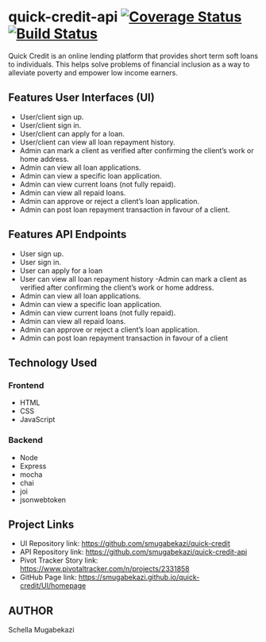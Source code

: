 

# quick-credit-api [![Coverage Status](https://coveralls.io/repos/github/smugabekazi/quick-credit-api/badge.svg?branch=develop)](https://coveralls.io/github/smugabekazi/quick-credit-api?branch=develop) [![Build Status](https://travis-ci.org/smugabekazi/quick-credit-api.svg?branch=develop)](https://travis-ci.org/smugabekazi/quick-credit-api)

Quick Credit is an online lending platform that provides short term soft loans to individuals. This helps solve problems of financial inclusion as a way to alleviate poverty and empower low income earners.

## Features User Interfaces (UI)

- User/client sign up. 
- User/client sign in. 
- User/client can apply for a loan. 
- User/client can view all loan repayment history. 
- Admin can mark a client as verified after confirming the client’s work or home  address. 
- Admin can view all loan applications. 
- Admin can view a specific loan application. 
- Admin can view current loans (not fully repaid). 
- Admin can view all repaid loans. 
- Admin can approve or reject a client’s loan application. 
- Admin can post loan repayment transaction in favour of a client.

## Features API Endpoints
- User sign up.
- User sign in.
- User can apply for a loan
- User can view all loan repayment history
-Admin can mark a client as verified after confirming the client’s work or home
address.
- Admin can view all loan applications.
- Admin can view a specific loan application.
- Admin can view current loans (not fully repaid).
- Admin can view all repaid loans.
- Admin can approve or reject a client’s loan application.
- Admin can post loan repayment transaction in favour of a client
## Technology Used
### Frontend
- HTML
- CSS
- JavaScript
### Backend
- Node
- Express
- mocha
- chai
- joi
- jsonwebtoken
## Project Links
- UI Repository link: https://github.com/smugabekazi/quick-credit 
- API Repository link: https://github.com/smugabekazi/quick-credit-api
- Pivot Tracker Story link: https://www.pivotaltracker.com/n/projects/2331858 
- GitHub Page link: https://smugabekazi.github.io/quick-credit/UI/homepage
## AUTHOR
 Schella Mugabekazi
